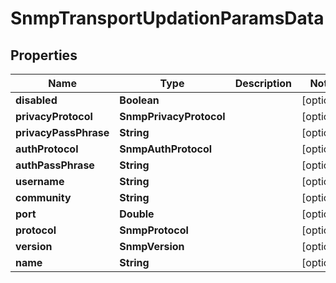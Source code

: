 

# SnmpTransportUpdationParamsData


## Properties

Name | Type | Description | Notes
------------ | ------------- | ------------- | -------------
**disabled** | **Boolean** |  |  [optional]
**privacyProtocol** | **SnmpPrivacyProtocol** |  |  [optional]
**privacyPassPhrase** | **String** |  |  [optional]
**authProtocol** | **SnmpAuthProtocol** |  |  [optional]
**authPassPhrase** | **String** |  |  [optional]
**username** | **String** |  |  [optional]
**community** | **String** |  |  [optional]
**port** | **Double** |  |  [optional]
**protocol** | **SnmpProtocol** |  |  [optional]
**version** | **SnmpVersion** |  |  [optional]
**name** | **String** |  |  [optional]



